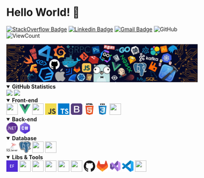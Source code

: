 # Hello World! 👋

[![StackOverflow Badge](https://img.shields.io/badge/zhamppx97-orange?logo=StackOverflow&logoColor=white&link=https://stackoverflow.com/users/8897723/zhamppx97)](https://stackoverflow.com/users/8897723/zhamppx97)
[![Linkedin Badge](https://img.shields.io/badge/Woraphon%20Kh-blue?logo=Linkedin&logoColor=white&link=https://www.linkedin.com/in/woraphon-kh/)](https://www.linkedin.com/in/woraphon-kh/)
[![Gmail Badge](https://img.shields.io/badge/zhamppx.wrp@gmail.com-c14438?logo=Gmail&logoColor=white&link=mailto:zhamppx.wrp@gmail.com)](mailto:zhamppx.wrp@gmail.com)
<img src="https://img.shields.io/github/followers/zhamppx97.svg?label=GitHub&style=social" alt="GitHub"></a>![ViewCount](https://views.whatilearened.today/views/github/zhamppx97/zhamppx97.svg)

<img src="https://github.com/zhamppx97/zhamppx97/blob/master/programming.jpg" />

<details open>
  <summary><b>GitHub Statistics</b></summary>
  <div>
    <img height="135px" src="https://github-readme-stats.vercel.app/api?username=zhamppx97&theme=catppuccin_latte&show_icons=true" />
    <img height="135px" src="https://github-readme-stats.vercel.app/api/top-langs/?username=zhamppx97&theme=catppuccin_latte&show_icons=true&layout=compact" />
  </div>
</details>

<details open>
  <summary><b>Front-end</b></summary>
  <div>
    <code><img src="https://avatars.githubusercontent.com/u/139426?s=200&v=4" width="30" height="30"></code> 
    <code><img src="https://raw.githubusercontent.com/github/explore/93d8a67084f94b2a444e510199a6e7622e5b09a3/topics/vue/vue.png" width="30" height="30"></code> 
    <code><img src="https://avatars.githubusercontent.com/u/3494069?s=200&v=4" width="30" height="30"></code> 
    <code><img src="https://raw.githubusercontent.com/github/explore/80688e429a7d4ef2fca1e82350fe8e3517d3494d/topics/javascript/javascript.png" width="30" height="30"></code> 
    <code><img src="https://raw.githubusercontent.com/github/explore/80688e429a7d4ef2fca1e82350fe8e3517d3494d/topics/typescript/typescript.png" width="30" height="30"></code> 
    <code><img src="https://raw.githubusercontent.com/github/explore/80688e429a7d4ef2fca1e82350fe8e3517d3494d/topics/bootstrap/bootstrap.png" width="30" height="30"></code> 
    <code><img src="https://raw.githubusercontent.com/github/explore/80688e429a7d4ef2fca1e82350fe8e3517d3494d/topics/html/html.png" width="30" height="30"></code> 
    <code><img src="https://raw.githubusercontent.com/github/explore/80688e429a7d4ef2fca1e82350fe8e3517d3494d/topics/css/css.png" width="30" height="30"></code> 
    <code><img src="https://avatars.githubusercontent.com/u/317889?s=200&v=4" width="30" height="30"></code> 
  </div>
</details>

<details open>
  <summary><b>Back-end</b></summary>
  <div>
    <code><img src="https://raw.githubusercontent.com/github/explore/a92591a79a4ce31660058d7ccc66c79266931f61/topics/dotnet/dotnet.png" width="30" height="30"></code> 
    <code><img src="https://raw.githubusercontent.com/github/explore/31ea1181d4a76262931a39ca68e0203774a69b60/topics/csharp/csharp.png" width="30" height="30"></code> 
  </div>
</details>

<details open>
  <summary><b>Database</b></summary>
  <div>
    <code><img src="https://raw.githubusercontent.com/github/explore/96943574ba0c0340ba6ea1e6f768e9abe43e34e1/topics/sql-server/sql-server.png" width="30" height="30"></code> 
    <code><img src="https://raw.githubusercontent.com/github/explore/80688e429a7d4ef2fca1e82350fe8e3517d3494d/topics/postgresql/postgresql.png" width="30" height="30"></code> 
    <code><img src="https://avatars.githubusercontent.com/u/4430336?s=200&v=4" width="30" height="30"></code> 
    <code><img src="https://avatars.githubusercontent.com/u/2452804?s=200&v=4" width="30" height="30"></code> 
  </div>
</details>

<details open>
  <summary><b>Libs & Tools</b></summary>
  <div>
    <code><img src="https://raw.githubusercontent.com/dotnet/efcore/main/logo/ef-logo.png" width="30" height="30"></code> 
    <code><img src="https://avatars.githubusercontent.com/u/83077457?s=200&v=4" width="30" height="30"></code> 
    <code><img src="https://avatars.githubusercontent.com/u/7658037?s=200&v=4" width="30" height="30"></code> 
    <code><img src="https://avatars.githubusercontent.com/u/2331628?s=200&v=4" width="30" height="30"></code> 
    <code><img src="https://avatars.githubusercontent.com/u/5691010?s=200&v=4" width="30" height="30"></code> 
    <code><img src="https://avatars.githubusercontent.com/u/18133?s=200&v=4" width="30" height="30"></code> 
    <code><img src="https://raw.githubusercontent.com/github/explore/78df643247d429f6cc873026c0622819ad797942/topics/github/github.png" width="30" height="30"></code> 
    <code><img src="https://raw.githubusercontent.com/github/explore/3f5c1e7d83bce81b0872ac88d46532515bdc88ef/topics/gitlab/gitlab.png" width="30" height="30"></code> 
    <code><img src="https://raw.githubusercontent.com/github/explore/86c1bd6b4584404882313005cbd1c213cacb16d8/topics/visual-studio/visual-studio.png" width="30" height="30"></code> 
    <code><img src="https://raw.githubusercontent.com/github/explore/bbd48b997e8d0bef63f676eca4da5e1f76487b56/topics/visual-studio-code/visual-studio-code.png" width="30" height="30"></code> 
    <code><img src="https://avatars.githubusercontent.com/u/10251060?s=200&v=4" width="30" height="30"></code>
  </div>
</details>


<!--<a href="https://www.buymeacoffee.com/zhamppx97" target="_blank"><img src="https://www.buymeacoffee.com/assets/img/custom_images/yellow_img.png" alt="Buy Me A Coffee" style="height: 41px !important;width: 174px !important;box-shadow: 0px 3px 2px 0px rgba(190, 190, 190, 0.5) !important;-webkit-box-shadow: 0px 3px 2px 0px rgba(190, 190, 190, 0.5) !important;" ></a>-->
